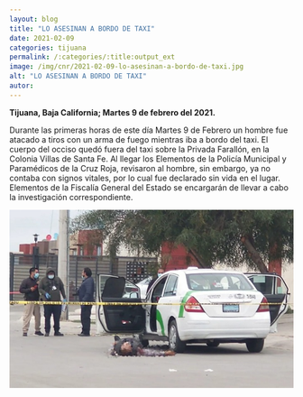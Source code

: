 ```yaml
---
layout: blog
title: "LO ASESINAN A BORDO DE TAXI"
date: 2021-02-09
categories: tijuana
permalink: /:categories/:title:output_ext
image: /img/cnr/2021-02-09-lo-asesinan-a-bordo-de-taxi.jpg
alt: "LO ASESINAN A BORDO DE TAXI"
autor:
---
```


**Tijuana, Baja California; Martes 9 de febrero del 2021.** 

Durante las primeras horas de este día Martes 9 de Febrero un hombre fue atacado a tiros con un arma de fuego mientras iba a bordo del taxi. El cuerpo del occiso quedó fuera del taxi sobre la Privada Farallón, en la Colonia Villas de Santa Fe. Al llegar los Elementos de la Policía Municipal y Paramédicos de la Cruz Roja, revisaron al hombre, sin embargo, ya no contaba con signos vitales, por lo cual fue declarado sin vida en el lugar. 
Elementos de la Fiscalía General del Estado se encargarán de llevar a cabo la investigación correspondiente.

<div id="carouselExampleSlidesOnly" class="carousel slide" data-ride="carousel">
  <div class="carousel-inner">
    <div class="carousel-item active">
       <img class="d-block w-100" src="/img/cnr/2021-02-09-lo-asesinan-a-bordo-de-taxi.jpg" loading="lazy"  alt="LO ASESINAN A BORDO DE TAXI ">
    </div>
  </div>
</div>